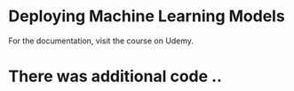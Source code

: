 # Deploying Machine Learning Models
For the documentation, visit the course on Udemy.
# There was additional code ..
